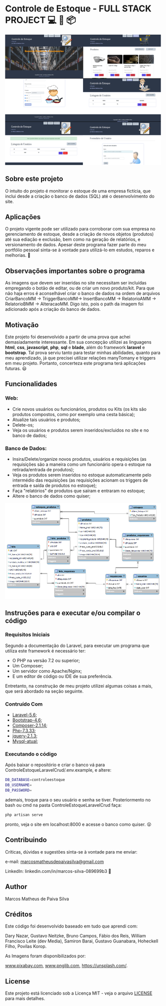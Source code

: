 # Controle de Estoque - FULL STACK PROJECT :computer: :office: :package:

![toguether.png](https://github.com/M-MSilva/CrudControleEstoque/blob/master/toguether.png) 

## Sobre este projeto

O intuito do projeto é monitorar o estoque de uma empresa fictícia, que inclui desde a criação o banco de dados (SQL) até o desenvolvimento do site.

## Aplicações 

O projeto vigente pode ser utilizado para corroborar com sua empresa no gerenciamento de estoque, desde a criação de novos objetos (produtos) até sua ediação e exclusão, bem como na geração de relatórios, e versionamento de dados. Apesar deste programa fazer parte do meu portfólio pessoal sinta-se à vontade para utilizá-lo em estudos, reparos e melhorias. :call_me_hand:

## Observações importantes sobre o programa

As imagens que devem ser inseridas no site necessitam ser incluídas empregando o botão de editar, ou de criar um novo produto/kit. Para que não haja erros é aconselhável criar o banco de dados na ordem de arquivos CriarBancoMM -> TriggerBancoMM-> InsertBancoMM -> RelatorioAMM -> RelatorioBMM -> AlteracaoMM. Digo isto, pois o path da imagem foi adicionado após a criação do banco de dados.

## Motivação

Este projeto foi desenvolvido a partir de uma prova que achei demasiadamente interessante. Em sua concepção utilizei as linguagens **html**, **css**, **javascript**, **php**, **sql** e **blade**, além do framework **laravel** e **bootstrap**. Tal prova serviu tanto  para testar minhas abilidades, quanto para  meu aprendizado, já que precisei utilizar relações manyTomany e triggers em meu projeto. Portanto, concerteza este programa terá aplicações futuras. :smiley:

## Funcionalidades

### Web:

* Crie novos usuários ou funcionários, produtos ou Kits (os kits são produtos compostos, como por exemplo uma cesta básica);
* Atualize tais usuários e produtos;
* Delete-os;
* Veja os usuários e produtos serem inseridos/excluidos no site e no banco de dados;


### Banco de Dados:

* Insira/Delete/organize novos produtos, usuários e requisições (as requisições são a maneira como um funcionário opera o estoque na retirada/entrada de produtos);
* Veja os produtos serem inseridos no estoque automaticamente pelo intermédio das requisições (as requisições acionam os triggers de entrada e saída de produtos no estoque);
* Faça "relatórios" de produtos que saíram e entraram no estoque;
* Altere o banco de dados como quiser;

![BancoControleDeestoque.png](https://github.com/M-MSilva/CrudControleEstoque/blob/master/BancoDeDados/BancoControleDeestoque.png) 

## Instruções para e executar e/ou compilar o código

### Requisitos Iniciais

Segundo a documentação do Laravel, para executar um programa que utiliza este framework é necessário ter:

* O PHP na versão 7.2 ou superior;
* Um Composer;
* Um servidor como Apache/Nginx;
* E um editor de código ou IDE de sua preferência.

Entretanto, na construção de meu projeto utilizei algumas coisas a mais, que será abordado na seção seguinte.

### Contruído Com

* [Laravel-5.6](https://laravel.com/docs/5.6);
* [Bootstrap-4.6](https://getbootstrap.com/docs/4.6/getting-started/introduction/);
* [Composer-2.1.14](https://getcomposer.org/download/);
* [Php-7.3.33](https://www.php.net/releases/index.php);
* [jquery-2.1.3](https://jquery.com/download/);
* [Mysql-atual](https://dev.mysql.com/downloads/workbench/);


### Executando o código

Após baixar o repositório e criar o banco vá para ControleEstoqueLaravelCrud/.env.example, e altere:

```bash
DB_DATABASE=controleestoque
DB_USERNAME=
DB_PASSWORD=
```

ademais, troque para o seu usuário e senha se tiver. Posteriormento no bash ou cmd  na pasta ControleEstoqueLaravelCrud faça:

```bash
php artisan serve
```
pronto, veja o site em localhost:8000 e acesse o banco como quiser. :open_mouth:


## Contribuindo 

Críticas, dúvidas e sugestões sinta-se à vontade para me enviar:

e-mail: marcosmatheusdepaivasilva@gmail.com

LinkedIn: linkedin.com/in/marcos-silva-089699b3 :hugs:

## Author

Marcos Matheus de Paiva Silva

## Créditos

Este código foi desenvolvido baseado em tudo que aprendi com:

Dary Nazar, Gustavo Neitzke, Bruno Campos, Fábio dos Reis, William Francisco Leite (dev Media), Samiron Barai, Gustavo Guanabara, Hoheckell Filho, Povilas Korop.

As Imagens foram disponibilizados por:

 www.pixabay.com, www.pnglib.com, https://unsplash.com/.

## License

Este projeto está licenciado sob a Licença MIT - veja o arquivo [LICENSE](LICENSE) para mais detalhes.
